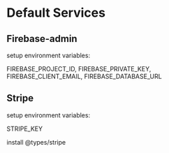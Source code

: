 # Default Services

## Firebase-admin

setup environment variables:

FIREBASE_PROJECT_ID, FIREBASE_PRIVATE_KEY, FIREBASE_CLIENT_EMAIL, FIREBASE_DATABASE_URL

## Stripe

setup environment variables:

STRIPE_KEY

install @types/stripe
